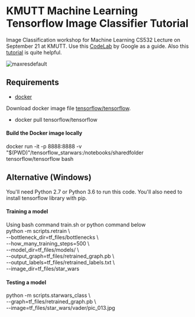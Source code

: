 # KMUTT Machine Learning Tensorflow Image Classifier Tutorial
Image Classification workshop for Machine Learning CS532 Lecture on September 21 at KMUTT.
Use this [CodeLab](https://codelabs.developers.google.com/codelabs/tensorflow-for-poets/?utm_campaign=chrome_series_machinelearning_063016&utm_source=gdev&utm_medium=yt-desc#0) by Google as a guide. Also this [tutorial](https://www.tensorflow.org/versions/r0.9/how_tos/image_retraining/index.html) is quite helpful.

![maxresdefault](https://user-images.githubusercontent.com/28506207/30697140-242e8178-9f08-11e7-93a6-f93b47c28e22.jpg)

## Requirements

* [docker](https://www.docker.com/products/docker-toolbox)

Download docker image file [tensorflow/tensorflow](https://hub.docker.com/r/tensorflow/tensorflow/).
* docker pull tensorflow/tensorflow

#### Build the Docker image locally
docker run -it -p 8888:8888 -v "$(PWD)"/tensorflow_starwars:/notebooks/sharedfolder tensorflow/tensorflow bash

## Alternative (Windows)
You'll need Python 2.7 or Python 3.6 to run this code. You'll also need to install tensorflow library with pip.

#### Training a model
Using bash command train.sh or python command below \
python -m scripts.retrain \\ \
  --bottleneck_dir=tf_files/bottlenecks \\ \
  --how_many_training_steps=500 \\ \
  --model_dir=tf_files/models/ \\ \
  --output_graph=tf_files/retrained_graph.pb \\ \
  --output_labels=tf_files/retrained_labels.txt \\ \
  --image_dir=tf_files/star_wars

#### Testing a model
python -m scripts.starwars_class \\ \
--graph=tf_files/retrained_graph.pb  \\ \
--image=tf_files/star_wars/vader/pic_013.jpg
